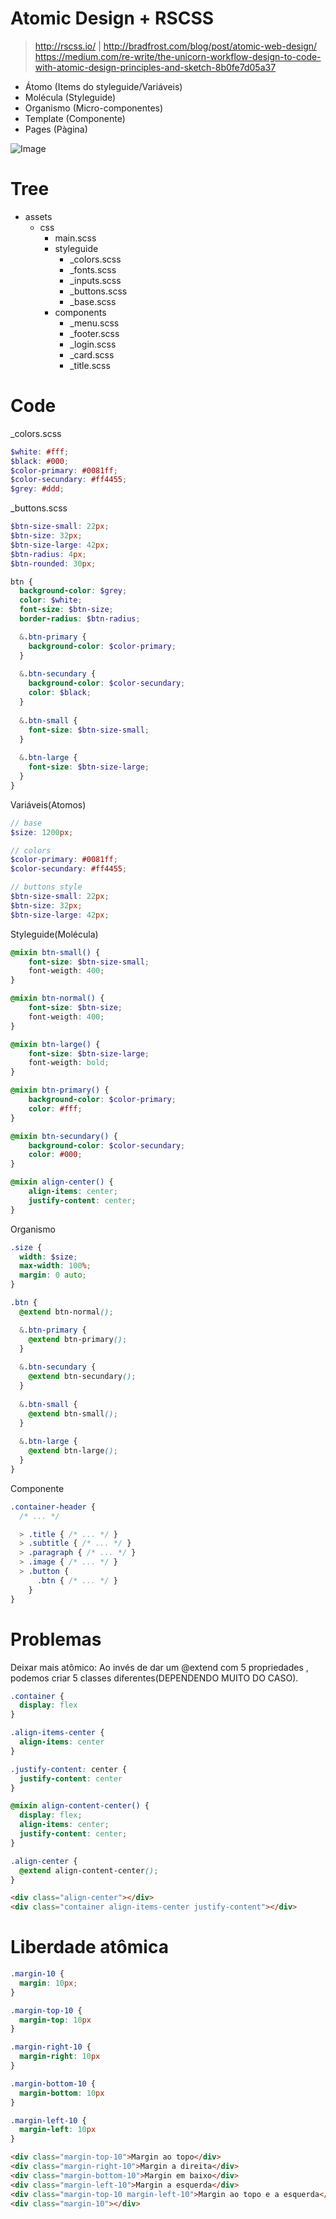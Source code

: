 # Atomic Design + RSCSS
> http://rscss.io/ | http://bradfrost.com/blog/post/atomic-web-design/
> https://medium.com/re-write/the-unicorn-workflow-design-to-code-with-atomic-design-principles-and-sketch-8b0fe7d05a37

- Átomo (Items do styleguide/Variáveis)
- Molécula (Styleguide)
- Organismo (Micro-componentes)
- Template (Componente)
- Pages (Pàgina)

![Image](http://atomicdesign.bradfrost.com/images/content/instagram-atomic.png)

# Tree

- assets
  - css
    - main.scss
    - styleguide
      - _colors.scss
      - _fonts.scss
      - _inputs.scss
      - _buttons.scss
      - _base.scss
    - components
      - _menu.scss
      - _footer.scss
      - _login.scss
      - _card.scss
      - _title.scss
      
# Code
_colors.scss
```scss
$white: #fff;
$black: #000;
$color-primary: #0081ff;
$color-secundary: #ff4455;
$grey: #ddd;
```

_buttons.scss
```scss
$btn-size-small: 22px;
$btn-size: 32px;
$btn-size-large: 42px;
$btn-radius: 4px;
$btn-rounded: 30px;

btn {
  background-color: $grey;
  color: $white;
  font-size: $btn-size;
  border-radius: $btn-radius;

  &.btn-primary {
    background-color: $color-primary;
  }
  
  &.btn-secundary {
    background-color: $color-secundary;
    color: $black;
  }
  
  &.btn-small {
    font-size: $btn-size-small;
  }
  
  &.btn-large {
    font-size: $btn-size-large;
  }
}
```

Variáveis(Atomos)
```scss
// base
$size: 1200px;

// colors
$color-primary: #0081ff;
$color-secundary: #ff4455;

// buttons style
$btn-size-small: 22px;
$btn-size: 32px;
$btn-size-large: 42px;
```

Styleguide(Molécula)
```scss
@mixin btn-small() {
    font-size: $btn-size-small;
    font-weigth: 400;
}

@mixin btn-normal() {
    font-size: $btn-size;
    font-weigth: 400;
}

@mixin btn-large() {
    font-size: $btn-size-large;
    font-weigth: bold;
}

@mixin btn-primary() {
    background-color: $color-primary;
    color: #fff;
}

@mixin btn-secundary() {
    background-color: $color-secundary;
    color: #000;
}

@mixin align-center() {
    align-items: center;
    justify-content: center;
}


```

Organismo
```scss
.size {
  width: $size;
  max-width: 100%;
  margin: 0 auto;
}

.btn {
  @extend btn-normal();

  &.btn-primary {
    @extend btn-primary();
  }
  
  &.btn-secundary {
    @extend btn-secundary();
  }
  
  &.btn-small {
    @extend btn-small();
  }
  
  &.btn-large {
    @extend btn-large();
  }
}
```

Componente
```scss
.container-header {
  /* ... */

  > .title { /* ... */ }
  > .subtitle { /* ... */ }
  > .paragraph { /* ... */ }
  > .image { /* ... */ }
  > .button {
      .btn { /* ... */ }
    }
}
```

# Problemas
Deixar mais atômico: Ao invés de dar um @extend com 5 propriedades , podemos criar 5 classes diferentes(DEPENDENDO MUITO DO CASO).

```scss
.container {
  display: flex
}

.align-items-center {
  align-items: center
}

.justify-content: center {
  justify-content: center
}

@mixin align-content-center() {
  display: flex;
  align-items: center;
  justify-content: center;
}

.align-center {
  @extend align-content-center();
}
```
```html
<div class="align-center"></div>
<div class="container align-items-center justify-content"></div>
```

# Liberdade atômica
```css
.margin-10 {
  margin: 10px;
}

.margin-top-10 {
  margin-top: 10px
}

.margin-right-10 {
  margin-right: 10px
}

.margin-bottom-10 {
  margin-bottom: 10px
}

.margin-left-10 {
  margin-left: 10px
}
```
```html
<div class="margin-top-10">Margin ao topo</div>
<div class="margin-right-10">Margin a direita</div>
<div class="margin-bottom-10">Margin em baixo</div>
<div class="margin-left-10">Margin a esquerda</div>
<div class="margin-top-10 margin-left-10">Margin ao topo e a esquerda</div>
<div class="margin-10"></div>
```
